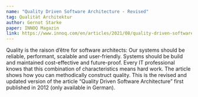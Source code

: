 ```yaml
---
name: "Quality Driven Software Architecture - Revised"
tag: Qualität Architektur
author: Gernot Starke
paper: INNOQ Magazin
link: https://www.innoq.com/en/articles/2021/08/quality-driven-software-architecture-revised/
---
```

Quality is the raison d’être for software architects: Our systems should be reliable, performant, 
scalable and user-friendly. Systems should be build and maintained cost-effective and future-proof. 
Every IT professional knows that this combination of characteristics means hard work. 
The article shows how you can methodically construct quality.
This is the revised and updated version of the article “Quality Driven Software Architecture” 
first published in 2012 (only available in German).
